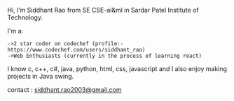  Hi, I’m Siddhant Rao from SE CSE-ai&ml in Sardar Patel Institute of Technology.
 
 I'm a:
 
    ->2 star coder on codechef (profile:- https://www.codechef.com/users/siddhant_rao)
    ->Web Enthusiasts (currently in the process of learning react)
I know c, c++, c#, java, python, html, css, javascript and I also enjoy making projects in Java swing.
   
contact : siddhant.rao2003@gmail.com

<!---
Sidd-R/Sidd-R is a ✨ special ✨ repository because its `README.md` (this file) appears on your GitHub profile.
You can click the Preview link to take a look at your changes.
--->
